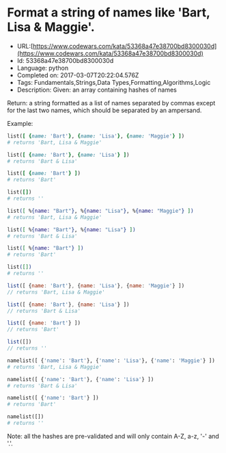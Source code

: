 # Format a string of names like 'Bart, Lisa & Maggie'.

 - URL:[https://www.codewars.com/kata/53368a47e38700bd8300030d](https://www.codewars.com/kata/53368a47e38700bd8300030d)
 - Id: 53368a47e38700bd8300030d
 - Language: python
 - Completed on: 2017-03-07T20:22:04.576Z
 - Tags: Fundamentals,Strings,Data Types,Formatting,Algorithms,Logic
 - Description:
Given: an array containing hashes of names

Return: a string formatted as a list of names separated by commas except for the last two names, which should be separated by an ampersand.

Example:

``` ruby
list([ {name: 'Bart'}, {name: 'Lisa'}, {name: 'Maggie'} ])
# returns 'Bart, Lisa & Maggie'

list([ {name: 'Bart'}, {name: 'Lisa'} ])
# returns 'Bart & Lisa'

list([ {name: 'Bart'} ])
# returns 'Bart'

list([])
# returns ''
```
``` elixir
list([ %{name: "Bart"}, %{name: "Lisa"}, %{name: "Maggie"} ])
# returns 'Bart, Lisa & Maggie'

list([ %{name: "Bart"}, %{name: "Lisa"} ])
# returns 'Bart & Lisa'

list([ %{name: "Bart"} ])
# returns 'Bart'

list([])
# returns ''
```
``` javascript
list([ {name: 'Bart'}, {name: 'Lisa'}, {name: 'Maggie'} ])
// returns 'Bart, Lisa & Maggie'

list([ {name: 'Bart'}, {name: 'Lisa'} ])
// returns 'Bart & Lisa'

list([ {name: 'Bart'} ])
// returns 'Bart'

list([])
// returns ''
```
```python
namelist([ {'name': 'Bart'}, {'name': 'Lisa'}, {'name': 'Maggie'} ])
# returns 'Bart, Lisa & Maggie'

namelist([ {'name': 'Bart'}, {'name': 'Lisa'} ])
# returns 'Bart & Lisa'

namelist([ {'name': 'Bart'} ])
# returns 'Bart'

namelist([])
# returns ''
```

Note: all the hashes are pre-validated and will only contain A-Z, a-z, '-' and '.'.

